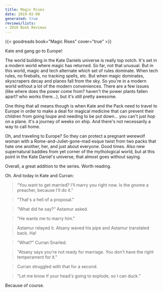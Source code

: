 ```yaml
---
title: Magic Rises
date: 2019-02-08
generated: true
reviews/lists:
- 2019 Book Reviews
---
```

{{< goodreads book="Magic Rises" cover="true" >}}

Kate and gang go to Europe!  

The world building in the Kate Daniels universe is really top notch. It's set in a modern world where magic has returned. So far, not that unusual. But in this world, magic and tech alternate which set of rules dominate. When tech rules, no fireballs, no tracking spells, etc. But when magic dominates, skyscrapers decay and planes fall from the sky. So you're in a modern world without a lot of the modern conveniences. There are a few issues (like where does the power come from? haven't the power plants fallen apart? who works there...), but it's still pretty awesome.  

<!--more-->

One thing that all means though is when Kate and the Pack need to travel to Europe in order to make a deal for magical medicine that can prevent their children from going loupe and needing to be put down... you can't just hop on a plane. It's a journey of weeks on ship. And there's not necessarily a way to call home.  

Oh, and traveling to Europe? So they can protect a pregnant werewolf woman with a Rome-and-Juliet-gone-mad esque twist from two packs that hate one another, her, and just about everyone. Good times. Also new supernatural baddies from yet corner of the mythological world, but at this point in the Kate Daniel's universe, that almost goes without saying.  

Overall, a great addition to the series. Worth reading.  

Oh. And today in Kate and Curran:  

> “You want to get married? I'll marry you right now. Is the gnome a preacher, because I'll do it."  

> "That's a hell of a proposal."  

> "What did he say?" Astamur asked.  

> "He wants me to marry him."  

> Astamur relayed it. Atsany waved his pipe and Astamur translated back. Ha!  

> "What?" Curran Snarled.  

> "Atsany says you're not ready for marriage. You don't have the right temperament for it."  

> Curran struggled with that for a second.  

> "Let me know if your head's going to explode, so I can duck.”  

Because of course.


